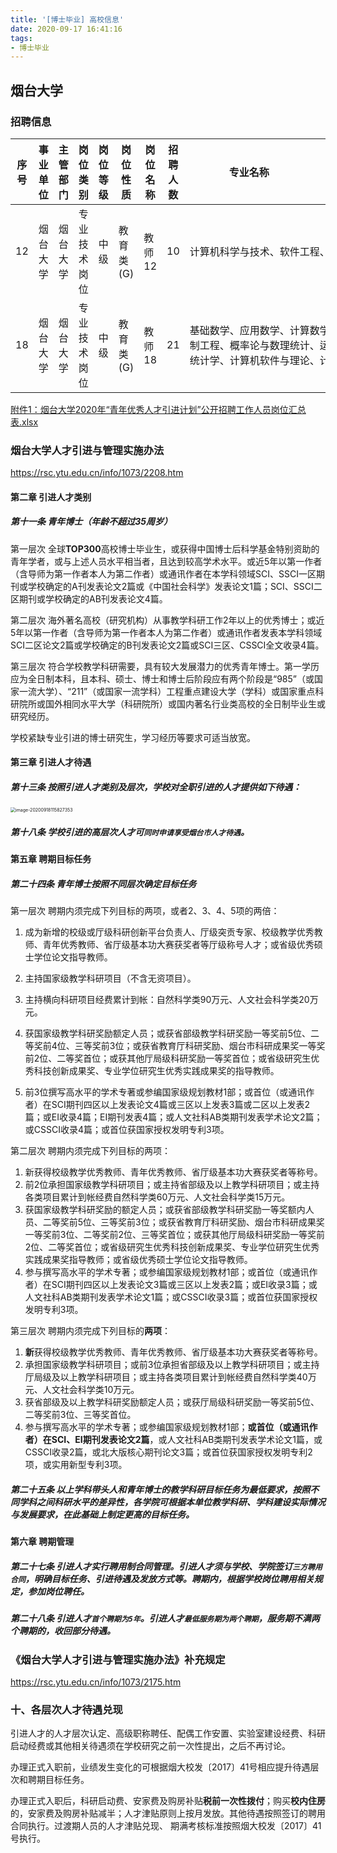 ```yaml
---
title: '[博士毕业] 高校信息'
date: 2020-09-17 16:41:16
tags:
- 博士毕业
---
```


## 烟台大学

### 招聘信息

| 序号 | 事业单位 | 主管部门 | 岗位类别     | 岗位等级 | 岗位性质  | 岗位名称 | 招聘人数 | 专业名称 &nbsp; &nbsp; &nbsp; &nbsp; &nbsp; &nbsp; &nbsp; &nbsp;&nbsp; &nbsp; &nbsp; &nbsp; &nbsp; &nbsp;&nbsp; &nbsp; &nbsp; &nbsp; | 咨询电话     | 备注                                       |
| ---- | -------- | -------- | ------------ | -------- | --------- | -------- | -------- | ------------------------------------------------------------ | ------------ | ------------------------------------------ |
| 12   | 烟台大学 | 烟台大学 | 专业技术岗位 | 中级     | 教育类(G) | 教师12   | 10       | <span style="white-space:nowrap;">计算机科学与技术、软件工程、**控制科学与工程**</span> | 13589883515  | 计算机与控制工程学院Email：txr@ytu.edu.cn  |
| 18   | 烟台大学 | 烟台大学 | 专业技术岗位 | 中级     | 教育类(G) | 教师18   | 21       | 基础数学、应用数学、计算数学、控制理论与控制工程、概率论与数理统计、运筹学与控制论、统计学、计算机软件与理论、计算机应用技术 | 0535-6903141 | 数学与信息科学学院Email：yangyj@ytu.edu.cn |

[附件1：烟台大学2020年“青年优秀人才引进计划”公开招聘工作人员岗位汇总表.xlsx](http://60.210.113.57:16009/upload/ytursct/files/%E9%99%84%E4%BB%B61%EF%BC%9A%E7%83%9F%E5%8F%B0%E5%A4%A7%E5%AD%A62020%E5%B9%B4%E2%80%9C%E9%9D%92%E5%B9%B4%E4%BC%98%E7%A7%80%E4%BA%BA%E6%89%8D%E5%BC%95%E8%BF%9B%E8%AE%A1%E5%88%92%E2%80%9D%E5%85%AC%E5%BC%80%E6%8B%9B%E8%81%98%E5%B7%A5%E4%BD%9C%E4%BA%BA%E5%91%98%E5%B2%97%E4%BD%8D%E6%B1%87%E6%80%BB%E8%A1%A8.xlsx)

### 烟台大学人才引进与管理实施办法

https://rsc.ytu.edu.cn/info/1073/2208.htm

#### 第二章 引进人才类别

##### 第十一条 青年博士（年龄不超过35周岁）

第一层次 全球**TOP300**高校博士毕业生，或获得中国博士后科学基金特别资助的青年学者，或与上述人员水平相当者，且达到较高学术水平。或近5年以第一作者（含导师为第一作者本人为第二作者）或通讯作者在本学科领域SCI、SSCI一区期刊或学校确定的A刊发表论文2篇或《中国社会科学》发表论文1篇；SCI、SSCI二区期刊或学校确定的AB刊发表论文4篇。

第二层次 海外著名高校（研究机构）从事教学科研工作2年以上的优秀博士；或近5年以第一作者（含导师为第一作者本人为第二作者）或通讯作者发表本学科领域SCI二区论文2篇或学校确定的B刊发表论文2篇或SCI三区、CSSCI全文收录4篇。

第三层次 符合学校教学科研需要，具有较大发展潜力的优秀青年博士。第一学历应为全日制本科，且本科、硕士、博士和博士后阶段应有两个阶段是“985”（或国家一流大学）、“211”（或国家一流学科）工程重点建设大学（学科）或国家重点科研院所或国外相同水平大学（科研院所）或国内著名行业类高校的全日制毕业生或研究经历。

学校紧缺专业引进的博士研究生，学习经历等要求可适当放宽。

#### 第三章 引进人才待遇

##### 第十三条 按照引进人才类别及层次，学校对全职引进的人才提供如下待遇：

<img src="https://i.loli.net/2020/09/18/l49OUgrynJm3zuY.png" alt="image-20200918115827353" style="zoom: 50%;" />

##### 第十八条 学校引进的高层次人才可`同时申请享受烟台市人才待遇`。

#### 第五章 聘期目标任务

##### 第二十四条 青年博士按照不同层次确定目标任务

第一层次 聘期内须完成下列目标的两项，或者2、3、4、5项的两倍：

1. 成为新增的校级或厅级科研创新平台负责人、厅级突贡专家、校级教学优秀教师、青年优秀教师、省厅级基本功大赛获奖者等厅级称号人才；或省级优秀硕士学位论文指导教师。

2. 主持国家级教学科研项目（不含无资项目）。
3. 主持横向科研项目经费累计到帐：自然科学类90万元、人文社会科学类20万元。
4. 获国家级教学科研奖励额定人员；或获省部级教学科研奖励一等奖前5位、二等奖前4位、三等奖前3位；或获省教育厅科研奖励、烟台市科研成果奖一等奖前2位、二等奖首位；或获其他厅局级科研奖励一等奖首位；或省级研究生优秀科技创新成果奖、专业学位研究生优秀实践成果奖的指导教师。
5. 前3位撰写高水平的学术专著或参编国家级规划教材1部；或首位（或通讯作者）在SCI期刊四区以上发表论文4篇或三区以上发表3篇或二区以上发表2篇；或EI收录4篇；EI期刊发表4篇；或人文社科AB类期刊发表学术论文2篇；或CSSCI收录4篇；或首位获国家授权发明专利3项。

第二层次 聘期内须完成下列目标的两项：

1. 新获得校级教学优秀教师、青年优秀教师、省厅级基本功大赛获奖者等称号。
2. 前2位承担国家级教学科研项目；或主持省部级及以上教学科研项目；或主持各类项目累计到帐经费自然科学类60万元、人文社会科学类15万元。
3. 获国家级教学科研奖励的额定人员；或获省部级教学科研奖励一等奖额内人员、二等奖前5位、三等奖前3位；或获省教育厅科研奖励、烟台市科研成果奖一等奖前3位、二等奖前2位、三等奖首位；或获其他厅局级科研奖励一等奖前2位、二等奖首位；或省级研究生优秀科技创新成果奖、专业学位研究生优秀实践成果奖指导教师；或省级优秀硕士学位论文指导教师。
4. 参与撰写高水平的学术专著；或参编国家级规划教材1部；或首位（或通讯作者）在SCI期刊四区以上发表论文3篇或三区以上发表2篇；或EI收录3篇；或人文社科AB类期刊发表学术论文1篇；或CSSCI收录3篇；或首位获国家授权发明专利3项。

第三层次 聘期内须完成下列目标的**两项**：

1. **新**获得校级教学优秀教师、青年优秀教师、省厅级基本功大赛获奖者等称号。
2. 承担国家级教学科研项目；或前3位承担省部级及以上教学科研项目；或主持厅局级及以上教学科研项目；或主持各类项目累计到帐经费自然科学类40万元、人文社会科学类10万元。
3. 获省部级及以上教学科研奖励额定人员；或获厅局级科研奖励一等奖前5位、二等奖前3位、三等奖首位。
4. 参与撰写高水平的学术专著；或参编国家级规划教材1部；**或首位（或通讯作者）在SCI、EI期刊发表论文2篇**，或人文社科AB类期刊发表学术论文1篇，或CSSCI收录2篇，或北大版核心期刊论文3篇；或首位获国家授权发明专利2项，或实用新型专利3项。

##### 第二十五条 以上学科带头人和青年博士的教学科研目标任务为最低要求，按照不同学科之间科研水平的差异性，各学院可根据本单位教学科研、学科建设实际情况与发展要求，在此基础上制定更高的目标任务。

#### 第六章 聘期管理

##### 第二十七条 引进人才实行聘用制合同管理。引进人才须与学校、学院签订```三方聘用合同```，明确目标任务、引进待遇及发放方式等。聘期内，根据学校岗位聘用相关规定，参加岗位聘任。

##### 第二十八条 引进人才```首个聘期为5年```。引进人才```最低服务期为两个聘期```，服务期不满两个聘期的，收回部分待遇。

### 《烟台大学人才引进与管理实施办法》补充规定

https://rsc.ytu.edu.cn/info/1073/2175.htm

### 十、各层次人才待遇兑现

引进人才的人才层次认定、高级职称聘任、配偶工作安置、实验室建设经费、科研启动经费或其他相关待遇须在学校研究之前一次性提出，之后不再讨论。

办理正式入职前，业绩发生变化的可根据烟大校发〔2017〕41号相应提升待遇层次和聘期目标任务。

办理正式入职后，科研启动费、安家费及购房补贴**税前一次性拨付**；购买**校内住房**的，安家费及购房补贴减半；人才津贴原则上按月发放。其他待遇按照签订的聘用合同执行。过渡期人员的人才津贴兑现、 期满考核标准按照烟大校发〔2017〕41号执行。